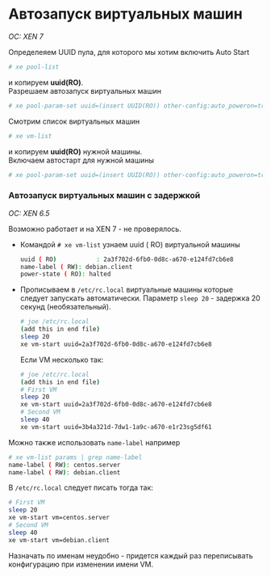 # Автозапуск виртуальных машин
*OC: XEN 7*

Определеяем UUID пула, для которого мы хотим включить Auto Start
```bash
# xe pool-list
```
и копируем **uuid(RO)**.  
Разрешаем автозапуск виртуальных машин
```bash
# xe pool-param-set uuid=(insert UUID(RO)) other-config:auto_poweron=true 
```
Смотрим список виртуальных машин
```bash
# xe vm-list
```
и копируем **uuid(RO)** нужной машины.  
Включаем автостарт для нужной машины
```bash
# xe pool-param-set uuid=(insert UUID(RO)) other-config:auto_poweron=true 
```

### Автозапуск виртуальных машин с задержкой
*OC: XEN 6.5*

Возможно работает и на XEN 7 - не проверялось.

* Командой ```# xe vm-list``` узнаем uuid ( RO) виртуальной машины
  ```bash
  uuid ( RO)           : 2a3f702d-6fb0-0d8c-a670-e124fd7cb6e8
  name-label ( RW): debian.client
  power-state ( RO): halted
  ```

* Прописываем в ```/etc/rc.local``` виртуальные машины которые следует запускать автоматически.
  Параметр ```sleep 20``` - задержка 20 секунд (необязательный). 
  ```bash
  # joe /etc/rc.local
  (add this in end file)
  sleep 20
  xe vm-start uuid=2a3f702d-6fb0-0d8c-a670-e124fd7cb6e8
  ```
  
  Если VM несколько так:
  ```bash
  # joe /etc/rc.local
  (add this in end file)
  # First VM
  sleep 20
  xe vm-start uuid=2a3f702d-6fb0-0d8c-a670-e124fd7cb6e8
  # Second VM
  sleep 40
  xe vm-start uuid=3b4a321d-7dw1-1a9c-a670-e1r23sg5df61
  ```

Можно также использовать ```name-label``` например
```bash
# xe vm-list params | grep name-label
name-label ( RW): centos.server
name-label ( RW): debian.client
```

В ```/etc/rc.local``` следует писать тогда так:
```bash
# First VM
sleep 20
xe vm-start vm=centos.server
# Second VM
sleep 40
xe vm-start vm=debian.client
```
Назначать по именам неудобно - придется каждый раз переписывать конфигурацию при изменении имени VM.  
